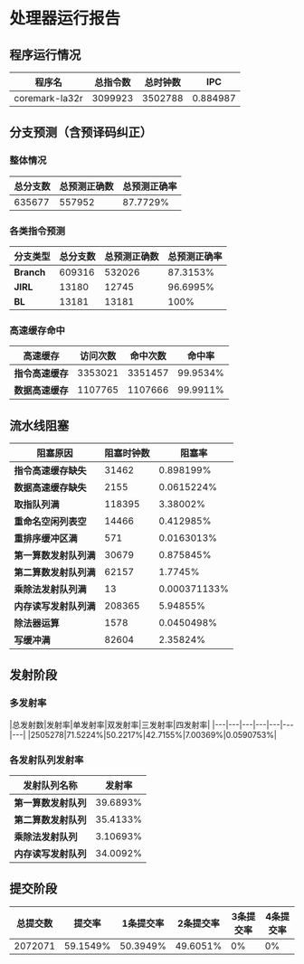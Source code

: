 # 处理器运行报告
## 程序运行情况
|程序名|总指令数|总时钟数|IPC|
|---|---|---|---|
|coremark-la32r|3099923|3502788|0.884987|

## 分支预测（含预译码纠正）
### 整体情况
|总分支数|总预测正确数|总预测正确率|
|---|---|---|
|635677|557952|87.7729%|

### 各类指令预测
|分支类型|总分支数|总预测正确数|总预测正确率|
|---|---|---|---|
|**Branch**| 609316 | 532026 | 87.3153%|
|**JIRL**| 13180 | 12745 | 96.6995%|
|**BL**| 13181 | 13181 | 100%|

### 高速缓存命中
|高速缓存|访问次数|命中次数|命中率|
|---|---|---|---|
|**指令高速缓存**| 3353021 | 3351457 | 99.9534%|
|**数据高速缓存**| 1107765 | 1107666 | 99.9911%|
## 流水线阻塞
|阻塞原因|阻塞时钟数|阻塞率|
|---|---|---|
|**指令高速缓存缺失**| 31462 | 0.898199%|
|**数据高速缓存缺失**| 2155 | 0.0615224%|
|**取指队列满**| 118395 | 3.38002%|
|**重命名空闲列表空**|14466 | 0.412985%|
|**重排序缓冲区满**|571 | 0.0163013%|
|**第一算数发射队列满**|30679 | 0.875845%|
|**第二算数发射队列满**|62157 | 1.7745%|
|**乘除法发射队列满**|13 | 0.000371133%|
|**内存读写发射队列满**|208365 | 5.94855%|
|**除法器运算**|1578 | 0.0450498%|
|**写缓冲满**|82604 | 2.35824%|

## 发射阶段
### 多发射率
|总发射数|发射率|单发射率|双发射率|三发射率|四发射率|
|---|---|---|---|---|---|---|
|2505278|71.5224%|50.2217%|42.7155%|7.00369%|0.0590753%|

### 各发射队列发射率
|发射队列名称|发射率|
|---|---|
|**第一算数发射队列**|39.6893%|
|**第二算数发射队列**|35.4133%|
|**乘除法发射队列**|3.10693%|
|**内存读写发射队列**|34.0092%|

## 提交阶段
|总提交数|提交率|1条提交率|2条提交率|3条提交率|4条提交率|
|---|---|---|---|---|---|
|2072071|59.1549%|50.3949%|49.6051%|0%|0%|
